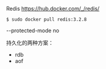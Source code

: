 Redis
https://hub.docker.com/_/redis/
```
$ sudo docker pull redis:3.2.8
```

--protected-mode no

持久化的两种方案：
- rdb
- aof
